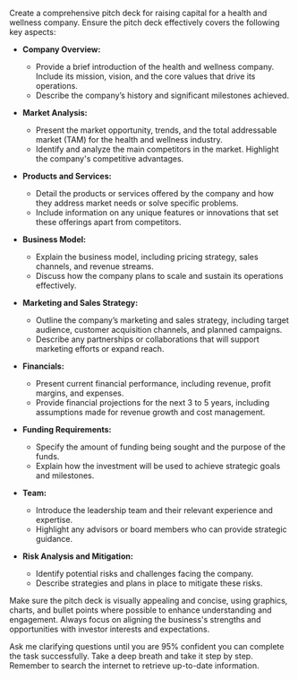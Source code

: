 Create a comprehensive pitch deck for raising capital for a health and wellness company. Ensure the pitch deck effectively covers the following key aspects:

- **Company Overview:**
  - Provide a brief introduction of the health and wellness company. Include its mission, vision, and the core values that drive its operations.
  - Describe the company’s history and significant milestones achieved.

- **Market Analysis:**
  - Present the market opportunity, trends, and the total addressable market (TAM) for the health and wellness industry.
  - Identify and analyze the main competitors in the market. Highlight the company's competitive advantages.

- **Products and Services:**
  - Detail the products or services offered by the company and how they address market needs or solve specific problems.
  - Include information on any unique features or innovations that set these offerings apart from competitors.

- **Business Model:**
  - Explain the business model, including pricing strategy, sales channels, and revenue streams.
  - Discuss how the company plans to scale and sustain its operations effectively.

- **Marketing and Sales Strategy:**
  - Outline the company’s marketing and sales strategy, including target audience, customer acquisition channels, and planned campaigns.
  - Describe any partnerships or collaborations that will support marketing efforts or expand reach.

- **Financials:**
  - Present current financial performance, including revenue, profit margins, and expenses.
  - Provide financial projections for the next 3 to 5 years, including assumptions made for revenue growth and cost management.

- **Funding Requirements:**
  - Specify the amount of funding being sought and the purpose of the funds.
  - Explain how the investment will be used to achieve strategic goals and milestones.

- **Team:**
  - Introduce the leadership team and their relevant experience and expertise.
  - Highlight any advisors or board members who can provide strategic guidance.

- **Risk Analysis and Mitigation:**
  - Identify potential risks and challenges facing the company.
  - Describe strategies and plans in place to mitigate these risks.

Make sure the pitch deck is visually appealing and concise, using graphics, charts, and bullet points where possible to enhance understanding and engagement. Always focus on aligning the business's strengths and opportunities with investor interests and expectations.

Ask me clarifying questions until you are 95% confident you can complete the task successfully. Take a deep breath and take it step by step. Remember to search the internet to retrieve up-to-date information.